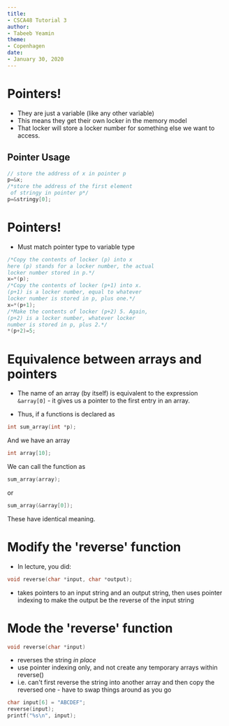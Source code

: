 ```yaml
---
title:
- CSCA48 Tutorial 3
author:
- Tabeeb Yeamin
theme:
- Copenhagen
date:
- January 30, 2020
---
```


#  Pointers!
+ They are just a variable (like any other variable)
+ This means they get their own locker in the memory model
+ That locker will store a locker number for something else we want to access.

## Pointer Usage
```c
// store the address of x in pointer p
p=&x;	
/*store the address of the first element
 of stringy in pointer p*/
p=&stringy[0];
```

# Pointers!
+ Must match pointer type to variable type
```c
/*Copy the contents of locker (p) into x
here (p) stands for a locker number, the actual
locker number stored in p.*/
x=*(p);
/*Copy the contents of locker (p+1) into x.
(p+1) is a locker number, equal to whatever
locker number is stored in p, plus one.*/
x=*(p+1);
/*Make the contents of locker (p+2) 5. Again,
(p+2) is a locker number, whatever locker
number is stored in p, plus 2.*/
*(p+2)=5;
```

# Equivalence between arrays and pointers
+ The name of an array (by itself) is equivalent to the
expression `&array[0]` - it gives us a pointer to the
first entry in an array.

+ Thus, if a functions is declared as
```c
int sum_array(int *p);
```
And we have an array
```c
int array[10];
```
We can call the function as
```c
sum_array(array);
```
or
```c
sum_array(&array[0]);
```
These have identical meaning.

#  Modify the 'reverse' function
+ In lecture, you did:
```c
void reverse(char *input, char *output);
```

+ takes pointers to an input string and an
  output string, then uses pointer indexing to make the output be
  the reverse of the input string

# Mode the 'reverse' function
```c
void reverse(char *input)
```
+ reverses the string *in place*
+ use pointer indexing only, and not create any temporary arrays within
 reverse() 
+ i.e. can't first reverse the string into another 
 array and then copy the reversed one - have to swap
 things around as you go

```c
char input[6] = "ABCDEF";
reverse(input);
printf("%s\n", input);
```